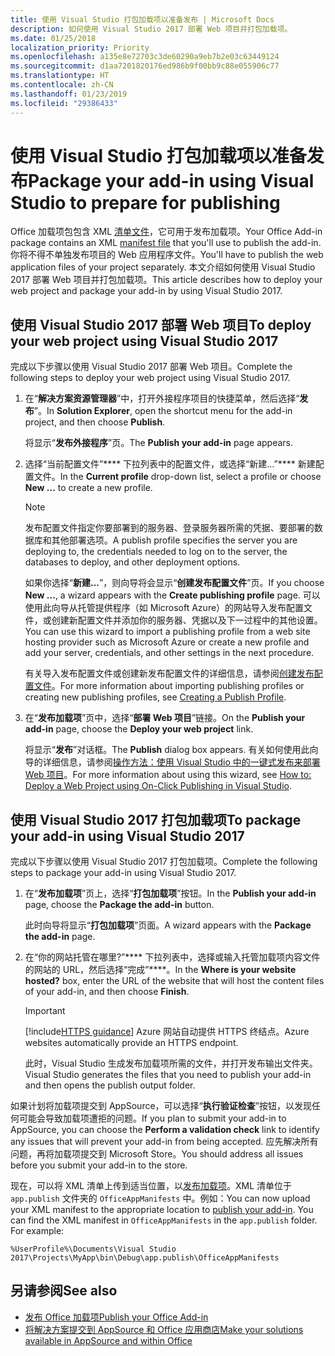 ```yaml
---
title: 使用 Visual Studio 打包加载项以准备发布 | Microsoft Docs
description: 如何使用 Visual Studio 2017 部署 Web 项目并打包加载项。
ms.date: 01/25/2018
localization_priority: Priority
ms.openlocfilehash: a135e8e72703c3de60290a9eb7b2e03c63449124
ms.sourcegitcommit: d1aa7201820176ed986b9f00bb9c88e055906c77
ms.translationtype: HT
ms.contentlocale: zh-CN
ms.lasthandoff: 01/23/2019
ms.locfileid: "29386433"
---
```

# <a name="package-your-add-in-using-visual-studio-to-prepare-for-publishing"></a><span data-ttu-id="19ca7-103">使用 Visual Studio 打包加载项以准备发布</span><span class="sxs-lookup"><span data-stu-id="19ca7-103">Package your add-in using Visual Studio to prepare for publishing</span></span>

<span data-ttu-id="19ca7-104">Office 加载项包包含 XML [清单文件](../develop/add-in-manifests.md)，它可用于发布加载项。</span><span class="sxs-lookup"><span data-stu-id="19ca7-104">Your Office Add-in package contains an XML [manifest file](../develop/add-in-manifests.md) that you'll use to publish the add-in.</span></span> <span data-ttu-id="19ca7-105">你将不得不单独发布项目的 Web 应用程序文件。</span><span class="sxs-lookup"><span data-stu-id="19ca7-105">You'll have to publish the web application files of your project separately.</span></span> <span data-ttu-id="19ca7-106">本文介绍如何使用 Visual Studio 2017 部署 Web 项目并打包加载项。</span><span class="sxs-lookup"><span data-stu-id="19ca7-106">This article describes how to deploy your web project and package your add-in by using Visual Studio 2017.</span></span>

## <a name="to-deploy-your-web-project-using-visual-studio-2017"></a><span data-ttu-id="19ca7-107">使用 Visual Studio 2017 部署 Web 项目</span><span class="sxs-lookup"><span data-stu-id="19ca7-107">To deploy your web project using Visual Studio 2017</span></span>

<span data-ttu-id="19ca7-108">完成以下步骤以使用 Visual Studio 2017 部署 Web 项目。</span><span class="sxs-lookup"><span data-stu-id="19ca7-108">Complete the following steps to deploy your web project using Visual Studio 2017.</span></span>

1. <span data-ttu-id="19ca7-109">在“**解决方案资源管理器**”中，打开外接程序项目的快捷菜单，然后选择“**发布**”。</span><span class="sxs-lookup"><span data-stu-id="19ca7-109">In  **Solution Explorer**, open the shortcut menu for the add-in project, and then choose  **Publish**.</span></span>
    
    <span data-ttu-id="19ca7-110">将显示“**发布外接程序**”页。</span><span class="sxs-lookup"><span data-stu-id="19ca7-110">The  **Publish your add-in** page appears.</span></span>
    
2. <span data-ttu-id="19ca7-111">选择“当前配置文件”\*\*\*\* 下拉列表中的配置文件，或选择“新建…”\*\*\*\* 新建配置文件。</span><span class="sxs-lookup"><span data-stu-id="19ca7-111">In the  **Current profile** drop-down list, select a profile or choose **New ...** to create a new profile.</span></span>
    
    > [!NOTE]
    > <span data-ttu-id="19ca7-112">发布配置文件指定你要部署到的服务器、登录服务器所需的凭据、要部署的数据库和其他部署选项。</span><span class="sxs-lookup"><span data-stu-id="19ca7-112">A publish profile specifies the server you are deploying to, the credentials needed to log on to the server, the databases to deploy, and other deployment options.</span></span>

    <span data-ttu-id="19ca7-113">如果你选择“**新建...**”，则向导将会显示“**创建发布配置文件**”页。</span><span class="sxs-lookup"><span data-stu-id="19ca7-113">If you choose  **New ...**, a wizard appears with the **Create publishing profile** page.</span></span> <span data-ttu-id="19ca7-114">可以使用此向导从托管提供程序（如 Microsoft Azure）的网站导入发布配置文件，或创建新配置文件并添加你的服务器、凭据以及下一过程中的其他设置。</span><span class="sxs-lookup"><span data-stu-id="19ca7-114">You can use this wizard to import a publishing profile from a web site hosting provider such as Microsoft Azure or create a new profile and add your server, credentials, and other settings in the next procedure.</span></span>
    
    <span data-ttu-id="19ca7-115">有关导入发布配置文件或创建新发布配置文件的详细信息，请参阅[创建发布配置文件](https://msdn.microsoft.com/library/dd465337.aspx#creating_a_profile)。</span><span class="sxs-lookup"><span data-stu-id="19ca7-115">For more information about importing publishing profiles or creating new publishing profiles, see [Creating a Publish Profile](https://msdn.microsoft.com/library/dd465337.aspx#creating_a_profile).</span></span>
    
3. <span data-ttu-id="19ca7-116">在“**发布加载项**”页中，选择“**部署 Web 项目**”链接。</span><span class="sxs-lookup"><span data-stu-id="19ca7-116">On the **Publish your add-in** page, choose the **Deploy your web project** link.</span></span>
    
    <span data-ttu-id="19ca7-117">将显示“**发布**”对话框。</span><span class="sxs-lookup"><span data-stu-id="19ca7-117">The  **Publish** dialog box appears.</span></span> <span data-ttu-id="19ca7-118">有关如何使用此向导的详细信息，请参阅[操作方法：使用 Visual Studio 中的一键式发布来部署 Web 项目](https://msdn.microsoft.com/library/dd465337.aspx)。</span><span class="sxs-lookup"><span data-stu-id="19ca7-118">For more information about using this wizard, see [How to: Deploy a Web Project using On-Click Publishing in Visual Studio](https://msdn.microsoft.com/library/dd465337.aspx).</span></span>
    

## <a name="to-package-your-add-in-using-visual-studio-2017"></a><span data-ttu-id="19ca7-119">使用 Visual Studio 2017 打包加载项</span><span class="sxs-lookup"><span data-stu-id="19ca7-119">To package your add-in using Visual Studio 2017</span></span>

<span data-ttu-id="19ca7-120">完成以下步骤以使用 Visual Studio 2017 打包加载项。</span><span class="sxs-lookup"><span data-stu-id="19ca7-120">Complete the following steps to package your add-in using Visual Studio 2017.</span></span>

1. <span data-ttu-id="19ca7-121">在“**发布加载项**”页上，选择“**打包加载项**”按钮。</span><span class="sxs-lookup"><span data-stu-id="19ca7-121">In the **Publish your add-in** page, choose the **Package the add-in** button.</span></span>
    
    <span data-ttu-id="19ca7-122">此时向导将显示“**打包加载项**”页面。</span><span class="sxs-lookup"><span data-stu-id="19ca7-122">A wizard appears with the **Package the add-in** page.</span></span>
    
2. <span data-ttu-id="19ca7-123">在“你的网站托管在哪里?”\*\*\*\* 下拉列表中，选择或输入托管加载项内容文件的网站的 URL，然后选择“完成”\*\*\*\*。</span><span class="sxs-lookup"><span data-stu-id="19ca7-123">In the **Where is your website hosted?** box, enter the URL of the website that will host the content files of your add-in, and then choose **Finish**.</span></span>
    
    > [!IMPORTANT]
    > [!include[HTTPS guidance](../includes/https-guidance.md)] <span data-ttu-id="19ca7-124">Azure 网站自动提供 HTTPS 终结点。</span><span class="sxs-lookup"><span data-stu-id="19ca7-124">Azure websites automatically provide an HTTPS endpoint.</span></span>

    <span data-ttu-id="19ca7-125">此时，Visual Studio 生成发布加载项所需的文件，并打开发布输出文件夹。</span><span class="sxs-lookup"><span data-stu-id="19ca7-125">Visual Studio generates the files that you need to publish your add-in and then opens the publish output folder.</span></span>
    
<span data-ttu-id="19ca7-126">如果计划将加载项提交到 AppSource，可以选择“**执行验证检查**”按钮，以发现任何可能会导致加载项遭拒的问题。</span><span class="sxs-lookup"><span data-stu-id="19ca7-126">If you plan to submit your add-in to AppSource, you can choose the **Perform a validation check** link to identify any issues that will prevent your add-in from being accepted.</span></span> <span data-ttu-id="19ca7-127">应先解决所有问题，再将加载项提交到 Microsoft Store。</span><span class="sxs-lookup"><span data-stu-id="19ca7-127">You should address all issues before you submit your add-in to the store.</span></span>

<span data-ttu-id="19ca7-p105">现在，可以将 XML 清单上传到适当位置，以[发布加载项](../publish/publish.md)。XML 清单位于 `app.publish` 文件夹的 `OfficeAppManifests` 中。例如：</span><span class="sxs-lookup"><span data-stu-id="19ca7-p105">You can now upload your XML manifest to the appropriate location to [publish your add-in](../publish/publish.md). You can find the XML manifest in `OfficeAppManifests` in the `app.publish` folder. For example:</span></span>

 `%UserProfile%\Documents\Visual Studio 2017\Projects\MyApp\bin\Debug\app.publish\OfficeAppManifests`


## <a name="see-also"></a><span data-ttu-id="19ca7-131">另请参阅</span><span class="sxs-lookup"><span data-stu-id="19ca7-131">See also</span></span>

- [<span data-ttu-id="19ca7-132">发布 Office 加载项</span><span class="sxs-lookup"><span data-stu-id="19ca7-132">Publish your Office Add-in</span></span>](../publish/publish.md)
- [<span data-ttu-id="19ca7-133">将解决方案提交到 AppSource 和 Office 应用商店</span><span class="sxs-lookup"><span data-stu-id="19ca7-133">Make your solutions available in AppSource and within Office</span></span>](https://docs.microsoft.com/office/dev/store/submit-to-the-office-store)
    
